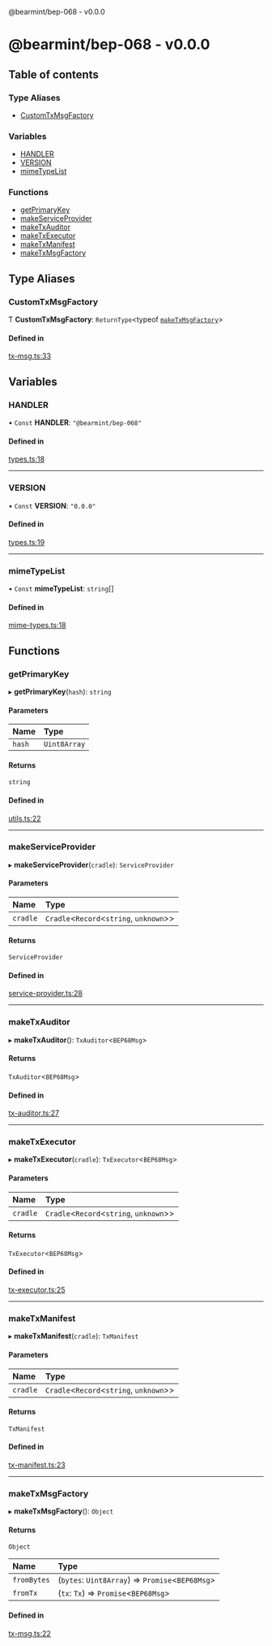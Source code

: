 @bearmint/bep-068 - v0.0.0

# @bearmint/bep-068 - v0.0.0

## Table of contents

### Type Aliases

- [CustomTxMsgFactory](README.md#customtxmsgfactory)

### Variables

- [HANDLER](README.md#handler)
- [VERSION](README.md#version)
- [mimeTypeList](README.md#mimetypelist)

### Functions

- [getPrimaryKey](README.md#getprimarykey)
- [makeServiceProvider](README.md#makeserviceprovider)
- [makeTxAuditor](README.md#maketxauditor)
- [makeTxExecutor](README.md#maketxexecutor)
- [makeTxManifest](README.md#maketxmanifest)
- [makeTxMsgFactory](README.md#maketxmsgfactory)

## Type Aliases

### CustomTxMsgFactory

Ƭ **CustomTxMsgFactory**: `ReturnType`<typeof [`makeTxMsgFactory`](README.md#maketxmsgfactory)\>

#### Defined in

[tx-msg.ts:33](https://github.com/bearmint/bearmint/blob/main/packages/bep-068/source/tx-msg.ts#L33)

## Variables

### HANDLER

• `Const` **HANDLER**: ``"@bearmint/bep-068"``

#### Defined in

[types.ts:18](https://github.com/bearmint/bearmint/blob/main/packages/bep-068/source/types.ts#L18)

___

### VERSION

• `Const` **VERSION**: ``"0.0.0"``

#### Defined in

[types.ts:19](https://github.com/bearmint/bearmint/blob/main/packages/bep-068/source/types.ts#L19)

___

### mimeTypeList

• `Const` **mimeTypeList**: `string`[]

#### Defined in

[mime-types.ts:18](https://github.com/bearmint/bearmint/blob/main/packages/bep-068/source/mime-types.ts#L18)

## Functions

### getPrimaryKey

▸ **getPrimaryKey**(`hash`): `string`

#### Parameters

| Name | Type |
| :------ | :------ |
| `hash` | `Uint8Array` |

#### Returns

`string`

#### Defined in

[utils.ts:22](https://github.com/bearmint/bearmint/blob/main/packages/bep-068/source/utils.ts#L22)

___

### makeServiceProvider

▸ **makeServiceProvider**(`cradle`): `ServiceProvider`

#### Parameters

| Name | Type |
| :------ | :------ |
| `cradle` | `Cradle`<`Record`<`string`, `unknown`\>\> |

#### Returns

`ServiceProvider`

#### Defined in

[service-provider.ts:28](https://github.com/bearmint/bearmint/blob/main/packages/bep-068/source/service-provider.ts#L28)

___

### makeTxAuditor

▸ **makeTxAuditor**(): `TxAuditor`<`BEP68Msg`\>

#### Returns

`TxAuditor`<`BEP68Msg`\>

#### Defined in

[tx-auditor.ts:27](https://github.com/bearmint/bearmint/blob/main/packages/bep-068/source/tx-auditor.ts#L27)

___

### makeTxExecutor

▸ **makeTxExecutor**(`cradle`): `TxExecutor`<`BEP68Msg`\>

#### Parameters

| Name | Type |
| :------ | :------ |
| `cradle` | `Cradle`<`Record`<`string`, `unknown`\>\> |

#### Returns

`TxExecutor`<`BEP68Msg`\>

#### Defined in

[tx-executor.ts:25](https://github.com/bearmint/bearmint/blob/main/packages/bep-068/source/tx-executor.ts#L25)

___

### makeTxManifest

▸ **makeTxManifest**(`cradle`): `TxManifest`

#### Parameters

| Name | Type |
| :------ | :------ |
| `cradle` | `Cradle`<`Record`<`string`, `unknown`\>\> |

#### Returns

`TxManifest`

#### Defined in

[tx-manifest.ts:23](https://github.com/bearmint/bearmint/blob/main/packages/bep-068/source/tx-manifest.ts#L23)

___

### makeTxMsgFactory

▸ **makeTxMsgFactory**(): `Object`

#### Returns

`Object`

| Name | Type |
| :------ | :------ |
| `fromBytes` | (`bytes`: `Uint8Array`) => `Promise`<`BEP68Msg`\> |
| `fromTx` | (`tx`: `Tx`) => `Promise`<`BEP68Msg`\> |

#### Defined in

[tx-msg.ts:22](https://github.com/bearmint/bearmint/blob/main/packages/bep-068/source/tx-msg.ts#L22)
